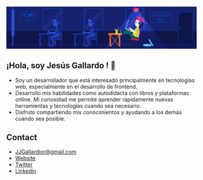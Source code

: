 ![Banner](./banner.jpg)
## ¡Hola, soy Jesús Gallardo ! 👋

* Soy un desarrollador que está interesado principalmente en tecnologías web, especialmente en el desarrollo de frontend.
* Desarrollo mis habilidades como autodidacta con libros y plataformas online. Mi curiosidad me permite aprender rápidamente nuevas herramientas y tecnologías cuando sea necesario.
* Disfruto compartiendo mis conocimientos y ayudando a los demás cuando sea posible.

## Contact

* JJGallardior@gmail.com
* [Website](https://gallardior.github.io/Portfolio/index.html)
* [Twitter](https://twitter.com/Gallardior)
* [Linkedin](https://www.linkedin.com/in/gallardior/)

